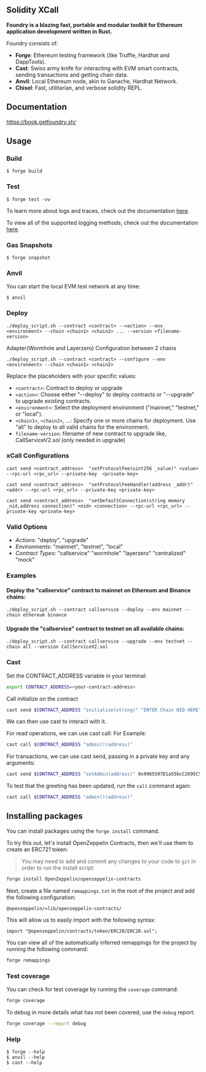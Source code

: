 ## Solidity XCall

**Foundry is a blazing fast, portable and modular toolkit for Ethereum application development written in Rust.**

Foundry consists of:

-   **Forge**: Ethereum testing framework (like Truffle, Hardhat and DappTools).
-   **Cast**: Swiss army knife for interacting with EVM smart contracts, sending transactions and getting chain data.
-   **Anvil**: Local Ethereum node, akin to Ganache, Hardhat Network.
-   **Chisel**: Fast, utilitarian, and verbose solidity REPL.

## Documentation

https://book.getfoundry.sh/

## Usage

### Build

```shell
$ forge build
```

### Test


```shell
$ forge test -vv
```

To learn more about logs and traces, check out the documentation [here](https://book.getfoundry.sh/forge/tests?highlight=-vv#logs-and-traces).

To view all of the supported logging methods, check out the documentation [here](https://book.getfoundry.sh/reference/ds-test#logging).

### Gas Snapshots

```shell
$ forge snapshot
```

### Anvil
You can start the local EVM test network at any time:

```shell
$ anvil
```

### Deploy

```shell
./deploy_script.sh --contract <contract> --<action> --env <environment> --chain <chain1> <chain2> ... --version <filename-version>
```

Adapter(Wormhole and Layerzero) Configuration between 2 chains
```shell
./deploy_script.sh --contract <contract> --configure --env <environment> --chain <chain1> <chain2> 
```
Replace the placeholders with your specific values:

- `<contract>`: Contract to deploy or upgrade
- `<action>`: Choose either "--deploy" to deploy contracts or "--upgrade" to upgrade existing contracts.
- `<environment>`: Select the deployment environment ("mainnet," "testnet," or "local").
- `<chain1>`, `<chain2>`, ...: Specify one or more chains for deployment. Use "all" to deploy to all valid chains for the environment.
- `filename-version`: filename of new contract to upgrade like, CallServiceV2.sol (only needed in upgrade)

### xCall Configurations

```shell
cast send <contract_address>  "setProtocolFee(uint256 _value)" <value> --rpc-url <rpc_url> --private-key  <private-key>
```

```shell
cast send <contract_address>  "setProtocolFeeHandler(address _addr)" <addr> --rpc-url <rpc_url> --private-key <private-key>
```

```shell
cast send <contract_address>  "setDefaultConnection(string memory _nid,address connection)" <nid> <connection> --rpc-url <rpc_url> --private-key <private-key>
```

### Valid Options

- *Actions*: "deploy", "upgrade"
- *Environments*: "mainnet", "testnet", "local"
- *Contract Types*: "callservice" "wormhole" "layerzero" "centralized" "mock"

### Examples

#### Deploy the "callservice" contract to mainnet on Ethereum and Binance chains:

```shell
./deploy_script.sh --contract callservice --deploy --env mainnet --chain ethereum binance
```

#### Upgrade the "callservice" contract to testnet on all available chains:

```shell
./deploy_script.sh --contract callservice --upgrade --env testnet --chain all --version CallServiceV2.sol
```

### Cast
Set the CONTRACT_ADDRESS variable in your terminal:

```sh
export CONTRACT_ADDRESS=<your-contract-address>
```

Call initialize on the contract

```sh
cast send $CONTRACT_ADDRESS "initialize(string)" "ENTER Chain NID HERE" --private-key $PRIVATE_KEY
```

We can then use cast to interact with it.

For read operations, we can use cast call: For Example:

```sh
cast call $CONTRACT_ADDRESS "admin()(address)"
```

For transactions, we can use cast send, passing in a private key and any arguments:

```sh
cast send $CONTRACT_ADDRESS "setAdmin(address)" 0x9965507D1a55bcC2695C58ba16FB37d819B0A4dc --private-key $PRIVATE_KEY
```

To test that the greeting has been updated, run the `call` command again:

```sh
cast call $CONTRACT_ADDRESS "admin()(address)"
```


## Installing packages

You can install packages using the `forge install` command.

To try this out, let's install OpenZeppelin Contracts, then we'll use them to create an ERC721 token:

> You may need to add and commit any changes to your code to `git` in order to run the install script.

```sh
forge install OpenZeppelin/openzeppelin-contracts
```

Next, create a file named `remappings.txt` in the root of the project and add the following configuration:

```
@openzeppelin/=lib/openzeppelin-contracts/
```

This will allow us to easily import with the following syntax:

```solidity
import "@openzeppelin/contracts/token/ERC20/ERC20.sol";
```

You can view all of the automatically inferred remappings for the project by running the following command:

```sh
forge remappings
```


### Test coverage

You can check for test coverage by running the `coverage` command:

```sh
forge coverage
```

To debug in more details what has not been covered, use the `debug` report:

```sh
forge coverage --report debug
```



### Help

```shell
$ forge --help
$ anvil --help
$ cast --help
```